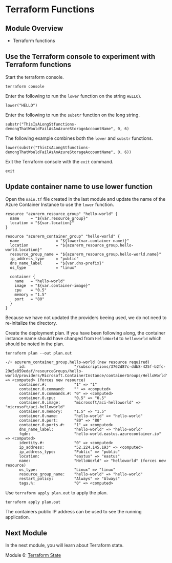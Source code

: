 # Terraform Functions

## Module Overview

- Terraform functions

## Use the Terraform console to experiment with Terraform functions

Start the terraform console.

```
terraform console
```

Enter the following to run the `lower` function on the string `HELLO`).

```
lower("HELLO")
```

Enter the following to run the `substr` function on the long string.

```
substr("ThisIsALongStfunctions-demongThatWouldFailAsAnAzureStorageAccountName", 0, 6)
```

The following example combines both the `lower` and `substr` functions.

```
lower(substr("ThisIsALongStfunctions-demongThatWouldFailAsAnAzureStorageAccountName", 0, 6))
```

Exit the Terraform console with the `exit` command.

```
exit
```

## Update container name to use lower function

Open the `main.tf` file created in the last module and update the name of the Azure Container Instance to use the `lower` function.

```
resource "azurerm_resource_group" "hello-world" {
  name     = "${var.resource_group}"
  location = "${var.location}"
}

resource "azurerm_container_group" "hello-world" {
  name                = "${lower(var.container-name)}"
  location            = "${azurerm_resource_group.hello-world.location}"
  resource_group_name = "${azurerm_resource_group.hello-world.name}"
  ip_address_type     = "public"
  dns_name_label      = "${var.dns-prefix}"
  os_type             = "linux"

  container {
    name   = "hello-world"
    image  = "${var.container-image}"
    cpu    = "0.5"
    memory = "1.5"
    port   = "80"
  }
}
```

Because we have not updated the providers beeing used, we do not need to re-initalize the directory.

Create the deployment plan. If you have been following along, the container instance name should have changed from `HelloWorld` to `helloworld` which should be noted in the plan.

```
terraform plan --out plan.out
```

```
-/+ azurerm_container_group.hello-world (new resource required)
      id:                     "/subscriptions/3762d87c-ddb8-425f-b2fc-29e5e859edaf/resourceGroups/hello-world/providers/Microsoft.ContainerInstance/containerGroups/HelloWorld" => <computed> (forces new resource)
      container.#:            "1" => "1"
      container.0.command:    "" => <computed>
      container.0.commands.#: "0" => <computed>
      container.0.cpu:        "0.5" => "0.5"
      container.0.image:      "microsoft/aci-helloworld" => "microsoft/aci-helloworld"
      container.0.memory:     "1.5" => "1.5"
      container.0.name:       "hello-world" => "hello-world"
      container.0.port:       "80" => "80"
      container.0.ports.#:    "1" => <computed>
      dns_name_label:         "hello-world" => "hello-world"
      fqdn:                   "hello-world.eastus.azurecontainer.io" => <computed>
      identity.#:             "0" => <computed>
      ip_address:             "52.224.145.193" => <computed>
      ip_address_type:        "Public" => "public"
      location:               "eastus" => "eastus"
      name:                   "HelloWorld" => "helloworld" (forces new resource)
      os_type:                "Linux" => "linux"
      resource_group_name:    "hello-world" => "hello-world"
      restart_policy:         "Always" => "Always"
      tags.%:                 "0" => <computed>
```

Use `terraform apply plan.out` to apply the plan.

```
terraform apply plan.out
```

The containers public IP address can be used to see the running application.

## Next Module

In the next module, you will learn about Terraform state.

Module 6: [Terraform State](../6-terraform-state)